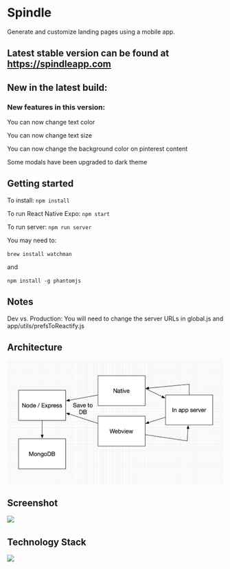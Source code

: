 # Spindle #

Generate and customize landing pages using a mobile app.
 
## Latest stable version can be found at https://spindleapp.com

## New in the latest build: ##

### New features in this version: ###

You can now change text color

You can now change text size

You can now change the background color on pinterest content

Some modals have been upgraded to dark theme


## Getting started ##
To install: `npm install`

To run React Native Expo: `npm start`

To run server: `npm run server`

You may need to: 

`brew install watchman`

and 

`npm install -g phantomjs`

## Notes ##

Dev vs. Production: You will need to change the server URLs in global.js and app/utils/prefsToReactify.js

## Architecture ##

![](images/architecture.png?raw=true)

## Screenshot ##

![](images/screenshot.png?raw=true)

## Technology Stack ##

![](images/techStack.png?raw=true)